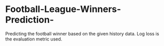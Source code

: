 # Football-League-Winners-Prediction-
Predicting the football winner based on the given history data. Log loss is the evaluation metric used.
